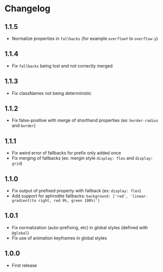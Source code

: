 # Changelog

## 1.1.5

- Normalize properties in `fallbacks` (for example `overflowY` to `overflow-y`)

## 1.1.4

- Fix `fallbacks` being lost and not correctly merged

## 1.1.3

- Fix classNames not being deterministic 

## 1.1.2

- Fix false-positive with merge of shorthand properties (ex: `border-radius` and `border`)

## 1.1.1

- Fix weird error of fallbacks for prefix only added once
- Fix merging of fallbacks (ex: mergin style `display: flex` and `display: grid`)

## 1.1.0

- Fix output of prefixed property with fallback (ex: `display: flex`)
- Add support for aphrodite fallbacks: `background: ['red', 'linear-gradient(to right, red 0%, green 100%)']`

## 1.0.1

- Fix normalization (auto-prefixing, etc) in global styles (defined with `@global`)
- Fix use of animation keyframes in global styles

## 1.0.0

- First release